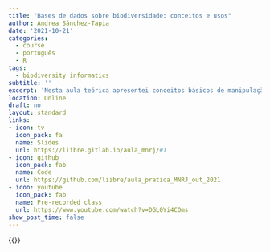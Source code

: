 ```yaml
---
title: "Bases de dados sobre biodiversidade: conceitos e usos"
author: Andrea Sánchez-Tapia
date: '2021-10-21'
categories:
  - course
  - português
  - R
tags:
  - biodiversity informatics
subtitle: ''
excerpt: 'Nesta aula teórica apresentei conceitos básicos de manipulação de bases de dados de biodiversidade usando R'
location: Online
draft: no
layout: standard
links:
- icon: tv
  icon_pack: fa
  name: Slides
  url: https://liibre.gitlab.io/aula_mnrj/#1
- icon: github
  icon_pack: fab
  name: Code
  url: https://github.com/liibre/aula_pratica_MNRJ_out_2021
- icon: youtube
  icon_pack: fab
  name: Pre-recorded class
  url: https://www.youtube.com/watch?v=DGL0Yi4COms
show_post_time: false
---
```


{{<youtube DGL0Yi4COms>}}


